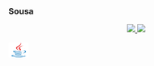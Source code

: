 ### Sousa

<div align="center">
  <a href="https://github.com/sousa2222">
  <img height="150em" src="https://github-readme-stats.vercel.app/api?username=sousa2222&show_icons=true&theme=dracula&include_all_commits=true&count_private=true"/>
  <img height="150em" src="https://github-readme-stats.vercel.app/api/top-langs/?username=sousa2222&layout=compact&langs_count=7&theme=dracula"/>
</div>
</div>
<div style="display: inline_block"><br>
  <img align="center" alt="Rafa-React" height="30" width="40" src="https://raw.githubusercontent.com/devicons/devicon/master/icons/java/java-original.svg">
</div>
